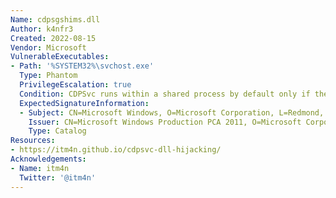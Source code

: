 ```yaml
---
Name: cdpsgshims.dll
Author: k4nfr3
Created: 2022-08-15
Vendor: Microsoft
VulnerableExecutables:
- Path: '%SYSTEM32%\svchost.exe'
  Type: Phantom
  PrivilegeEscalation: true
  Condition: CDPSvc runs within a shared process by default only if the machine has less than 3.5GB of RAM
  ExpectedSignatureInformation:
  - Subject: CN=Microsoft Windows, O=Microsoft Corporation, L=Redmond, S=Washington, C=US
    Issuer: CN=Microsoft Windows Production PCA 2011, O=Microsoft Corporation, L=Redmond, S=Washington, C=US
    Type: Catalog
Resources:
- https://itm4n.github.io/cdpsvc-dll-hijacking/
Acknowledgements:
- Name: itm4n
  Twitter: '@itm4n'
---
```



